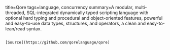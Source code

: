 title=Qore
tags=language, concurrency
summary=A modular, multi-threaded, SQL-integrated dynamically typed scripting language with optional hard typing and procedural and object-oriented features, powerful and easy-to-use data types, structures, and operators, a clean and easy-to-lean/read syntax.
~~~~~~

[Source](https://github.com/qorelanguage/qore)

